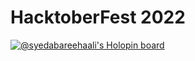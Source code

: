 # HacktoberFest 2022
[![@syedabareehaali's Holopin board](https://holopin.me/syedabareehaali)](https://holopin.io/@syedabareehaali)
